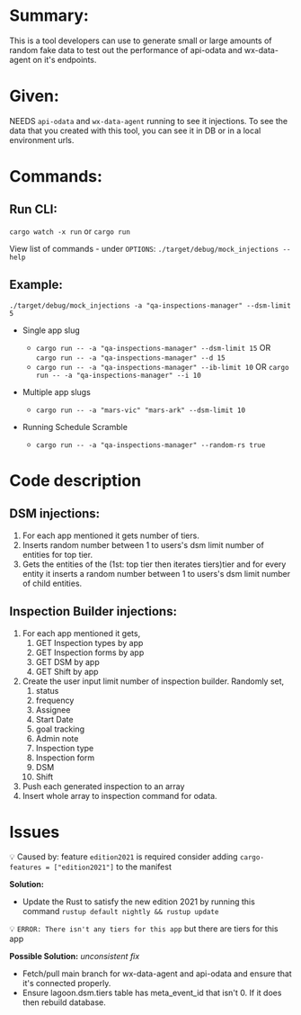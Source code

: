 # Summary:

This is a tool developers can use to generate small or large amounts of random fake data to test out the performance of api-odata and wx-data-agent on it's endpoints.

# Given:

NEEDS `api-odata` and `wx-data-agent` running to see it injections. To see the data that you created with this tool, you can see it in DB or in a local environment urls.

# Commands:

## Run CLI:

`cargo watch -x run` or `cargo run`

View list of commands - under `OPTIONS`:
`./target/debug/mock_injections --help`

## Example:

`./target/debug/mock_injections -a "qa-inspections-manager" --dsm-limit 5`

- Single app slug
  - `cargo run -- -a "qa-inspections-manager" --dsm-limit 15` OR `cargo run -- -a "qa-inspections-manager" --d 15`
  - `cargo run -- -a "qa-inspections-manager" --ib-limit 10` OR `cargo run -- -a "qa-inspections-manager" --i 10`
- Multiple app slugs

  - `cargo run -- -a "mars-vic" "mars-ark" --dsm-limit 10`

- Running Schedule Scramble
  - `cargo run -- -a "qa-inspections-manager" --random-rs true`

# Code description

## DSM injections:

1. For each app mentioned it gets number of tiers.
1. Inserts random number between 1 to users's dsm limit number of entities for top tier.
1. Gets the entities of the (1st: top tier then iterates tiers)tier and for every entity it inserts a random number between 1 to users's dsm limit number of child entities.

## Inspection Builder injections:

1. For each app mentioned it gets,
   1. GET Inspection types by app
   1. GET Inspection forms by app
   1. GET DSM by app
   1. GET Shift by app
1. Create the user input limit number of inspection builder. Randomly set,
   1. status
   1. frequency
   1. Assignee
   1. Start Date
   1. goal tracking
   1. Admin note
   1. Inspection type
   1. Inspection form
   1. DSM
   1. Shift
1. Push each generated inspection to an array
1. Insert whole array to inspection command for odata.

# Issues

💡 Caused by: feature `edition2021` is required consider adding `cargo-features = ["edition2021"]` to the manifest

**Solution:**

- Update the Rust to satisfy the new edition 2021 by running this command `rustup default nightly && rustup update`

💡 `ERROR: There isn't any tiers for this app` but there are tiers for this app

**Possible Solution:**
_unconsistent fix_

- Fetch/pull main branch for wx-data-agent and api-odata and ensure that it's connected properly.
- Ensure lagoon.dsm.tiers table has meta_event_id that isn't 0. If it does then rebuild database.

